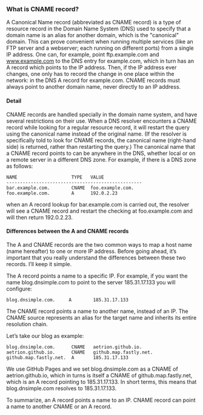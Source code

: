 ### What is CNAME record?
A Canonical Name record (abbreviated as CNAME record) is a type of resource record in the Domain Name System (DNS) used to specify that a domain name is an alias for another domain, which is the "canonical" domain.
This can prove convenient when running multiple services (like an FTP server and a webserver; each running on different ports) from a single IP address. One can, for example, point ftp.example.com and www.example.com to the DNS entry for example.com, which in turn has an A record which points to the IP address. Then, if the IP address ever changes, one only has to record the change in one place within the network: in the DNS A record for example.com.
CNAME records must always point to another domain name, never directly to an IP address.

#### Detail
CNAME records are handled specially in the domain name system, and have several restrictions on their use. When a DNS resolver encounters a CNAME record while looking for a regular resource record, it will restart the query using the canonical name instead of the original name. (If the resolver is specifically told to look for CNAME records, the canonical name (right-hand side) is returned, rather than restarting the query.) The canonical name that a CNAME record points to can be anywhere in the DNS, whether local or on a remote server in a different DNS zone.
For example, if there is a DNS zone as follows:
```
NAME                    TYPE   VALUE
--------------------------------------------------
bar.example.com.        CNAME  foo.example.com.
foo.example.com.        A      192.0.2.23
```
when an A record lookup for bar.example.com is carried out, the resolver will see a CNAME record and restart the checking at foo.example.com and will then return 192.0.2.23.


####  Differences between the A and CNAME records

The A and CNAME records are the two common ways to map a host name (name hereafter) to one or more IP address. Before going ahead, it’s important that you really understand the differences between these two records. I’ll keep it simple.

The A record points a name to a specific IP. For example, if you want the name blog.dnsimple.com to point to the server 185.31.17.133 you will configure:
```
blog.dnsimple.com.     A        185.31.17.133
```
The CNAME record points a name to another name, instead of an IP. The CNAME source represents an alias for the target name and inherits its entire resolution chain.

Let’s take our blog as example:
```
blog.dnsimple.com.      CNAME   aetrion.github.io.
aetrion.github.io.      CNAME   github.map.fastly.net.
github.map.fastly.net.  A       185.31.17.133
```
We use GitHub Pages and we set blog.dnsimple.com as a CNAME of aetrion.github.io, which in turns is itself a CNAME of github.map.fastly.net, which is an A record pointing to 185.31.17.133. In short terms, this means that blog.dnsimple.com resolves to 185.31.17.133.

To summarize, an A record points a name to an IP. CNAME record can point a name to another CNAME or an A record.
